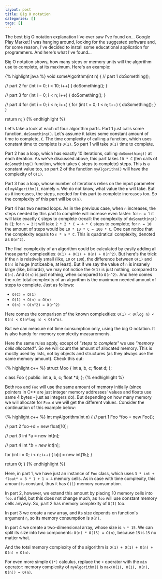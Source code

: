 ```yaml
---
layout: post
title: Big O notation
categories: []
tags: []
---
```


The best big O notation explanation I've ever saw I've found on... Google Play Market! I was
hanging around, looking for the suggested software and, for some reason, I've decided to
install some educational application for programmers. And here's what I've found...

<!--more-->

Big O notation shows, how many steps or memory units will the algorithm use to complete, 
at its maximum. Here's an example:

{% highlight java %}
void someAlgorithm(int n) {
  // part 1
  doSomething();
  
  // part 2
  for (int i = 0; i < 10; i++) {
    doSomething();
  }
  
  // part 3
  for (int i = 0; i < n; i++) {
    doSomething();
  }
  
  // part 4
  for (int i = 0; i < n; i++) {
    for (int t = 0; t < n; t++) {
      doSomething();
    }
  }

  return n;
}
{% endhighlight %}

Let's take a look at each of four algorithm parts. Part 1 just calls some function, `doSomething()`. 
Let's assume it takes some constant amount of time to complete, `C`. The time complexity of calling
a function, which uses constant time to complete is `O(1)`. So part 1 will take `O(1)` time to complete.

Part 2 has a loop, which has exactly 10 iterations, calling `doSomething()` at each iteration. As we've
discussed above, this part takes `10 * C` (ten calls of `doSomething()` function, which takes `C` steps to
complete) steps. This is a constant value too, so part 2 of the function `myAlgorithm()` will have the 
complexity of `O(1)`.

Part 3 has a loop, whose number of iterations relies on the input parameter of `myAlgorithm()`, namely `n`.
We do not know, what value the `n` will take. But as it increases, the steps, needed for this part to complete
increases too. So the complexity of this part will be `O(n)`.

Part 4 has two nested loops. As in the previous case, when `n` increases, the steps needed by this part to 
complete will increase even faster: for `n = 1` it will take exactly `C` steps to complete (recall: 
the complexity of `doSomething()` is `C`); for `n = 2` it will take `2 * 2 * C = 4 * C` steps to complete;
for `n = 10` the amount of steps would be `10 * 10 * C = 100 * C`. One can notice that the complexity
equals to `n * n * C`. This is quadratical complexity, denoted as `O(n^2)`.

The final complexity of an algorithm could be calculated by easily adding all those parts' complexities:
`O(1) + O(1) + O(n) + O(n^2)`. But here's the trick: if the `n` is relatively small (like, `10` or `100`),
the difference between `O(1)` and `O(n)` is huge (noticeable, at least). But if we say the value of `n`
is insanely large (like, billiards), we may not notice the `O(1)` is just nothing, compared to `O(n)`. And
`O(n)` is just nothing, when compared to `O(n^2)`. And here comes the rule: total complexity of an algorithm is
the maximum needed amount of steps to complete. Just as follows:

* `O(C) = O(1)`
* `O(1) + O(n) = O(n)`
* `O(n) + O(n^2) = O(n^2)`

Here comes the comparison of the known complexities: `O(1) < O(log n) < O(n) < O(n*log n) < O(n^m)`.

But we can measure not time consumption only, using the big O notation. It is also handy for memory
complexity measurements.

Here the same rules apply, except of _"steps to complete"_ we use 
_"memory cells allocated"_. So we will count the amount of allocated memory. This is mostly used
by lists, not by objects and structures (as they always use the same memory amount). Check this out:

{% highlight c++ %}
struct Moo {
  int a, b, c;
  float d;
};

class Foo {
public:
  int a, b, c;
  float *d;
};
{% endhighlight %}

Both `Moo` and `Foo` will use the same amount of memory initially (since pointers in C++ are just 
integer memory addresses' values and floats use same 4 bytes - just as integers do). But depending on
how many memory we will allocate for `Foo.d` we will get the different values. Consider the continuation
of this example below:

{% highlight c++ %}
int myAlgorithm(int n) {
  // part 1
  Foo *foo = new Foo();
  
  // part 2
  foo->d = new float[10];
  
  // part 3
  int *a = new int[n];
  
  // part 4
  int **b = new int*[n];
  
  for (int i = 0; i < n; i++) {
    b[i] = new int[15];
  }
  
  return 0;
}
{% endhighlight %}

Here, in part 1, we have just an instance of `Foo` class, which uses 
`3 * int + float* = 3 * 1 + 1 = 4` memory cells. As in case with time complexity, this amount is constant,
thus it has `O(1)` memory consumption. 

In part 2, however, we extend this amount by placing 10 memory cells into 
`foo.d` field, but this does not change much, as `foo` will use constant memory cells anyway. So, part 2 has
memory complexity of `O(1)` too.

In part 3 we create a new array, and its size depends on function's argument `n`, so its memory consumption
is `O(n)`.

In part 4 we create a two-dimensional array, whose size is `n * 15`. We can split its size into two components:
`O(n) * O(15) = O(n)`, because `15` is `15` no matter what.

And the total memory complexity of the algorithm is `O(1) + O(1) + O(n) + O(n) = O(n)`.

For even more simple `O(*)` calculus, replace the `+` operator with the `min` operator:
memory complexity of `myAlgorithm()` is `max(O(1), O(1), O(n), O(n)) = O(n)`.
